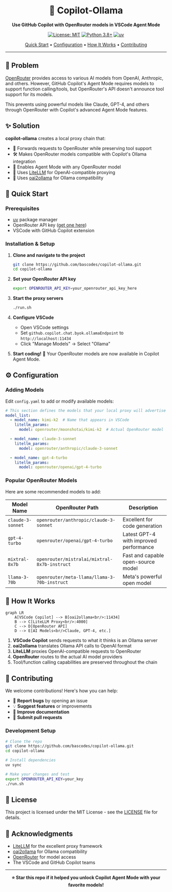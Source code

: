<div align="center">

# 🤖 Copilot-Ollama

**Use GitHub Copilot with OpenRouter models in VSCode Agent Mode**

[![License: MIT](https://img.shields.io/badge/License-MIT-yellow.svg)](https://opensource.org/licenses/MIT)
[![Python 3.8+](https://img.shields.io/badge/python-3.8+-blue.svg)](https://www.python.org/downloads/)
[![uv](https://img.shields.io/badge/uv-latest-green.svg)](https://docs.astral.sh/uv/)

[Quick Start](#-quick-start) • [Configuration](#-configuration) • [How It Works](#-how-it-works) • [Contributing](#-contributing)

</div>

---

## 🎯 Problem

[OpenRouter](https://openrouter.ai) provides access to various AI models from OpenAI, Anthropic, and others. However, GitHub Copilot's Agent Mode requires models to support function calling/tools, but OpenRouter's API doesn't announce tool support for its models.

This prevents using powerful models like Claude, GPT-4, and others through OpenRouter with Copilot's advanced Agent Mode features.

## ✨ Solution

**copilot-ollama** creates a local proxy chain that:

- 🔄 Forwards requests to OpenRouter while preserving tool support
- 🛠️ Makes OpenRouter models compatible with Copilot's Ollama integration  
- 🚀 Enables Agent Mode with any OpenRouter model
- 🔧 Uses [LiteLLM](https://docs.litellm.ai/docs/simple_proxy) for OpenAI-compatible proxying
- 🔗 Uses [oai2ollama](https://github.com/CNSeniorious000/oai2ollama) for Ollama compatibility

## 🚀 Quick Start

### Prerequisites

- [uv](https://docs.astral.sh/uv/) package manager
- OpenRouter API key ([get one here](https://openrouter.ai/keys))
- VSCode with GitHub Copilot extension

### Installation & Setup

1. **Clone and navigate to the project**
   ```bash
   git clone https://github.com/bascodes/copilot-ollama.git
   cd copilot-ollama
   ```

2. **Set your OpenRouter API key**
   ```bash
   export OPENROUTER_API_KEY=your_openrouter_api_key_here
   ```

3. **Start the proxy servers**
   ```bash
   ./run.sh
   ```

4. **Configure VSCode**
   - Open VSCode settings
   - Set `github.copilot.chat.byok.ollamaEndpoint` to `http://localhost:11434`
   - Click "Manage Models" → Select "Ollama"

5. **Start coding!** 🎉
   Your OpenRouter models are now available in Copilot Agent Mode.

## ⚙️ Configuration

### Adding Models

Edit `config.yaml` to add or modify available models:

```yaml
# This section defines the models that your local proxy will advertise
model_list:
  - model_name: kimi-k2  # Name that appears in VSCode
    litellm_params:
      model: openrouter/moonshotai/kimi-k2  # Actual OpenRouter model

  - model_name: claude-3-sonnet
    litellm_params:
      model: openrouter/anthropic/claude-3-sonnet

  - model_name: gpt-4-turbo
    litellm_params:
      model: openrouter/openai/gpt-4-turbo
```

### Popular OpenRouter Models

Here are some recommended models to add:

| Model Name | OpenRouter Path | Description |
|------------|----------------|-------------|
| `claude-3-sonnet` | `openrouter/anthropic/claude-3-sonnet` | Excellent for code generation |
| `gpt-4-turbo` | `openrouter/openai/gpt-4-turbo` | Latest GPT-4 with improved performance |
| `mixtral-8x7b` | `openrouter/mistralai/mixtral-8x7b-instruct` | Fast and capable open-source model |
| `llama-3-70b` | `openrouter/meta-llama/llama-3-70b-instruct` | Meta's powerful open model |

## 🔧 How It Works

```mermaid
graph LR
    A[VSCode Copilot] --> B[oai2ollama<br/>:11434]
    B --> C[LiteLLM Proxy<br/>:4000]
    C --> D[OpenRouter API]
    D --> E[AI Models<br/>Claude, GPT-4, etc.]
```

1. **VSCode Copilot** sends requests to what it thinks is an Ollama server
2. **oai2ollama** translates Ollama API calls to OpenAI format
3. **LiteLLM** proxies OpenAI-compatible requests to OpenRouter
4. **OpenRouter** routes to the actual AI model providers
5. Tool/function calling capabilities are preserved throughout the chain

## 🤝 Contributing

We welcome contributions! Here's how you can help:

- 🐛 **Report bugs** by opening an issue
- 💡 **Suggest features** or improvements
- 📖 **Improve documentation**
- 🔧 **Submit pull requests**

### Development Setup

```bash
# Clone the repo
git clone https://github.com/bascodes/copilot-ollama.git
cd copilot-ollama

# Install dependencies
uv sync

# Make your changes and test
export OPENROUTER_API_KEY=your_key
./run.sh
```

## 📝 License

This project is licensed under the MIT License - see the [LICENSE](LICENSE) file for details.

## 🙏 Acknowledgments

- [LiteLLM](https://docs.litellm.ai/) for the excellent proxy framework
- [oai2ollama](https://github.com/CNSeniorious000/oai2ollama) for Ollama compatibility
- [OpenRouter](https://openrouter.ai) for model access
- The VSCode and GitHub Copilot teams

---

<div align="center">

**⭐ Star this repo if it helped you unlock Copilot Agent Mode with your favorite models!**

</div>



